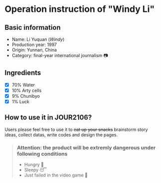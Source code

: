 # Operation instruction of "Windy Li"
## Basic information
* Name: Li Yuquan (*Windy*)
* Production year: 1997
* Origin: Yunnan, China
* Category: final-year international journalism  :camera:
## Ingredients
- [x] 70% Water
- [x] 10% Arty cells
- [x] 9% Chunibyo
- [x] 1% Luck
## How to use it in JOUR2106?
Users please feel free to use it to ~~eat up your snacks~~ brainstorm story ideas, collect datas, write codes and design the pages.
> ### Attention: the product will be extremly dangerous under following conditions
>   - Hungry  :rice:
>   - Sleepy  :sleeping:
>   - Just failed in the video game  :shit:
